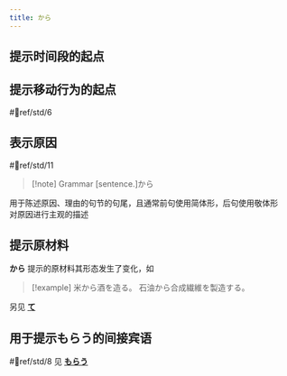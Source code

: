 ```yaml
---
title: から  
---
```

## 提示时间段的起点  

## 提示移动行为的起点  

 #📖ref/std/6

## 表示原因

 #📖ref/std/11

> [!note] Grammar
> [sentence.]から

用于陈述原因、理由的句节的句尾，且通常前句使用简体形，后句使用敬体形  
对原因进行主观的描述

## 提示原材料  

**から** 提示的原材料其形态发生了变化，如  

> [!example]
> 米から酒を造る。
> 石油から合成繊維を製造する。

另见 [**て**](て.md#表示原材料)

## 用于提示もらう的间接宾语  

 #📖ref/std/8
见 [**もらう**](../../9.sentence_pattern/授受动词.md#表示物品所有权的转移)
